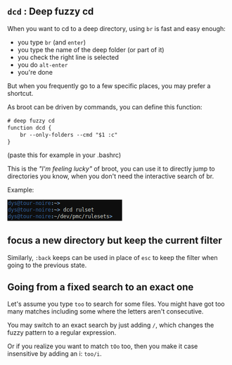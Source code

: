 
## `dcd` : Deep fuzzy cd

When you want to cd to a deep directory, using `br` is fast and easy enough:

* you type `br` (and `enter`)
* you type the name of the deep folder (or part of it)
* you check the right line is selected
* you do `alt-enter`
* you're done

But when you frequently go to a few specific places, you may prefer a shortcut.

As broot can be driven by commands, you can define this function:

	# deep fuzzy cd
	function dcd {
		br --only-folders --cmd "$1 :c"
	}

(paste this for example in your .bashrc)

This is the *"I'm feeling lucky"* of broot, you can use it to directly jump to directories you know, when you don't need the interactive search of br.

Example:

![dcd ruleset](../img/20190122-dcd_rulset.png)

## focus a new directory but keep the current filter

Similarly, `:back` keeps can be used in place of `esc` to keep the filter when going to the previous state.

## Going from a fixed search to an exact one

Let's assume you type `too` to search for some files. You might have got too many matches including some where the letters aren't consecutive.

You may switch to an exact search by just adding `/`, which changes the fuzzy pattern to a regular expression.

Or if you realize you want to match `tOo` too, then you make it case insensitive by adding an i: `too/i`.
